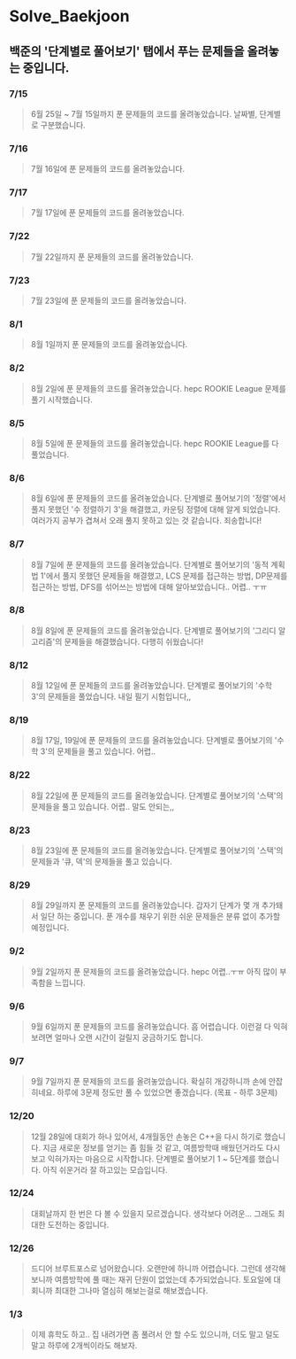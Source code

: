 # Solve_Baekjoon

## 백준의 '단계별로 풀어보기' 탭에서 푸는 문제들을 올려놓는 중입니다.

### 7/15
> 6월 25일 ~ 7월 15일까지 푼 문제들의 코드를 올려놓았습니다.
> 날짜별, 단계별로 구분했습니다.
### 7/16
> 7월 16일에 푼 문제들의 코드를 올려놓았습니다.
### 7/17
> 7월 17일에 푼 문제들의 코드를 올려놓았습니다.
### 7/22
> 7월 22일까지 푼 문제들의 코드를 올려놓았습니다.
### 7/23
> 7월 23일에 푼 문제들의 코드를 올려놓았습니다.
### 8/1
> 8월 1일까지 푼 문제들의 코드를 올려놓았습니다.
### 8/2
> 8월 2일에 푼 문제들의 코드를 올려놓았습니다. hepc ROOKIE League 문제를 풀기 시작했습니다.
### 8/5
> 8월 5일에 푼 문제들의 코드를 올려놓았습니다. hepc ROOKIE League를 다 풀었습니다.
### 8/6
> 8월 6일에 푼 문제들의 코드를 올려놓았습니다. 단계별로 풀어보기의 '정렬'에서 풀지 못했던 '수 정렬하기 3'을 해결했고, 카운팅 정렬에 대해 알게 되었습니다. 여러가지 공부가 겹쳐서 오래 풀지 못하고 있는 것 같습니다. 죄송합니다!
### 8/7
> 8월 7일에 푼 문제들의 코드를 올려놓았습니다. 단계별로 풀어보기의 '동적 계획법 1'에서 풀지 못했던 문제들을 해결했고, LCS 문제를 접근하는 방법, DP문제를 접근하는 방법, DFS를 섞어쓰는 방법에 대해 알아보았습니다.. 어렵.. ㅜㅠ
### 8/8
> 8월 8일에 푼 문제들의 코드를 올려놓았습니다. 단계별로 풀어보기의 '그리디 알고리즘'의 문제들을 해결했습니다. 다행히 쉬웠습니다!
### 8/12
> 8월 12일에 푼 문제들의 코드를 올려놓았습니다. 단계별로 풀어보기의 '수학 3'의 문제들을 풀었습니다. 내일 필기 시험입니다,,
### 8/19
> 8월 17일, 19일에 푼 문제들의 코드를 올려놓았습니다. 단계별로 풀어보기의 '수학 3'의 문제들을 풀고 있습니다. 어렵..
### 8/22
> 8월 22일에 푼 문제들의 코드를 올려놓았습니다. 단계별로 풀어보기의 '스택'의 문제들을 풀고 있습니다. 어렵.. 말도 안되는,,
### 8/23
> 8월 23일에 푼 문제들의 코드를 올려놓았습니다. 단계별로 풀어보기의 '스택'의 문제들과 '큐, 덱'의 문제들을 풀고 있습니다. 
### 8/29
> 8월 29일까지 푼 문제들의 코드를 올려놓았습니다. 갑자기 단계가 몇 개 추가돼서 일단 하는 중입니다. 푼 개수를 채우기 위한 쉬운 문제들은 분류 없이 추가할 예정입니다.
### 9/2
> 9월 2일까지 푼 문제들의 코드를 올려놓았습니다. hepc 어렵..ㅜㅠ 아직 많이 부족함을 느낍니다.
### 9/6
> 9월 6일까지 푼 문제들의 코드를 올려놓았습니다. 흠 어렵습니다. 이런걸 다 익혀보려면 얼마나 오랜 시간이 걸릴지 궁금하기도 합니다.
### 9/7
> 9월 7일까지 푼 문제들의 코드를 올려놓았습니다. 확실히 개강하니까 손에 안잡히네요. 하루에 3문제 정도만 풀 수 있었으면 좋겠습니다. (목표 - 하루 3문제)
### 12/20
> 12월 28일에 대회가 하나 있어서, 4개월동안 손놓은 C++을 다시 하기로 했습니다. 지금 새로운 정보를 얻기는 좀 힘들 것 같고, 여름방학때 배웠던거라도 다시 보고 익혀가자는 마음으로 시작합니다. 
단계별로 풀어보기 1 ~ 5단계를 했습니다. 아직 쉬운거라 잘 하고있는 모습입니다. 
### 12/24
> 대회날까지 한 번은 다 볼 수 있을지 모르겠습니다. 생각보다 어려운...
그래도 최대한 도전하는 중입니다. 
### 12/26
> 드디어 브루트포스로 넘어왔습니다. 오랜만에 하니까 어렵습니다. 그런데 생각해보니까 여름방학에 풀 때는 재귀 단원이 없었는데 추가되었습니다. 토요일에 대회니까 최대한 그나마 열심히 해보는걸로 해보겠습니다.

### 1/3
> 이제 휴학도 하고.. 집 내려가면 좀 풀려서 안 할 수도 있으니까, 더도 말고 덜도 말고 하루에 2개씩이라도 해보자.